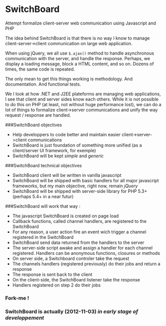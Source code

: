 SwitchBoard
===========

Attempt formalize client-server web communication using Javascript and PHP

The idea behind SwitchBoard is that there is no way I know to manage client-server->client communication on large web application. 

When using jQuery, we all use `$.ajax()` method to handle asynchronous communication with the server, and handle the response. Perhaps, we display a loading message, block a HTML content, and so on. Dozens of times, the same code is repeated.

The only mean to get this things working is methodology. And documentation. And functional tests.

We I look at how .NET and J2EE plateforms are managing web applications, I see that client and server sides know each others. While it is not possible to do this on PHP (at least, not without huge performance lost), we can do a lot of things to formalize client->server communications and unify the way request / response are handled.

###SwitchBoard objectives

* Help developpers to code better and maintain easier client->server->client communications
* SwitchBoard is just foundation of something more unified (as a client/server UI framework, for exemple)
* SwitchBoard will be kept _simple_ and _generic_

###SwitchBoard technical objectives
* SwitchBoard client will be written in vanilla javascript
* SwitchBoard will be shipped with basic handlers for all major javascript frameworks, but my main objective, right now, remain _jQuery_
* SwitchBoard will be shipped with server-side library for PHP 5.3+ (perhaps 5.4+ in a near futur)

###SwitchBoard will work that way :

* The javascript SwitchBoard is created on page load
* Callback functions, called channel handlers, are registered to the SwitchBoard
* For any reason, a user action fire an event wich trigger a channel registered in the SwitchBoard
* SwitchBoard send data returned from the handlers to the server
* The server-side script awake and assign a handler for each channel registered. Handlers can be anonymous functions, closures or methods
* On server side, a Switchboard controler take the request
* The channels handlers (registered previously) do their jobs and return a response
* The response is sent back to the client
* On the client-side, the SwitchBoard listener take the response
* Handlers registered on step 2 do their jobs

### Fork-me !

### SwitchBoard is actually (2012-11-03) *in early stage of developpement*